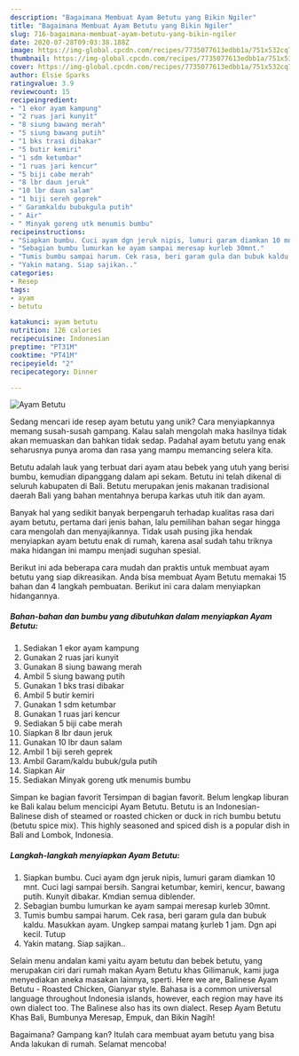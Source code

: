 ```yaml
---
description: "Bagaimana Membuat Ayam Betutu yang Bikin Ngiler"
title: "Bagaimana Membuat Ayam Betutu yang Bikin Ngiler"
slug: 716-bagaimana-membuat-ayam-betutu-yang-bikin-ngiler
date: 2020-07-28T09:03:38.188Z
image: https://img-global.cpcdn.com/recipes/7735077613edbb1a/751x532cq70/ayam-betutu-foto-resep-utama.jpg
thumbnail: https://img-global.cpcdn.com/recipes/7735077613edbb1a/751x532cq70/ayam-betutu-foto-resep-utama.jpg
cover: https://img-global.cpcdn.com/recipes/7735077613edbb1a/751x532cq70/ayam-betutu-foto-resep-utama.jpg
author: Elsie Sparks
ratingvalue: 3.9
reviewcount: 15
recipeingredient:
- "1 ekor ayam kampung"
- "2 ruas jari kunyit"
- "8 siung bawang merah"
- "5 siung bawang putih"
- "1 bks trasi dibakar"
- "5 butir kemiri"
- "1 sdm ketumbar"
- "1 ruas jari kencur"
- "5 biji cabe merah"
- "8 lbr daun jeruk"
- "10 lbr daun salam"
- "1 biji sereh geprek"
- " Garamkaldu bubukgula putih"
- " Air"
- " Minyak goreng utk menumis bumbu"
recipeinstructions:
- "Siapkan bumbu. Cuci ayam dgn jeruk nipis, lumuri garam diamkan 10 mnt. Cuci lagi sampai bersih. Sangrai ketumbar, kemiri, kencur, bawang putih. Kunyit dibakar. Kmdian semua diblender."
- "Sebagian bumbu lumurkan ke ayam sampai meresap kurleb 30mnt."
- "Tumis bumbu sampai harum. Cek rasa, beri garam gula dan bubuk kaldu. Masukkan ayam. Ungkep sampai matang ķurleb 1 jam. Dgn api kecil. Tutup"
- "Yakin matang. Siap sajikan.."
categories:
- Resep
tags:
- ayam
- betutu

katakunci: ayam betutu 
nutrition: 126 calories
recipecuisine: Indonesian
preptime: "PT31M"
cooktime: "PT41M"
recipeyield: "2"
recipecategory: Dinner

---
```



![Ayam Betutu](https://img-global.cpcdn.com/recipes/7735077613edbb1a/751x532cq70/ayam-betutu-foto-resep-utama.jpg)

Sedang mencari ide resep ayam betutu yang unik? Cara menyiapkannya memang susah-susah gampang. Kalau salah mengolah maka hasilnya tidak akan memuaskan dan bahkan tidak sedap. Padahal ayam betutu yang enak seharusnya punya aroma dan rasa yang mampu memancing selera kita.

Betutu adalah lauk yang terbuat dari ayam atau bebek yang utuh yang berisi bumbu, kemudian dipanggang dalam api sekam. Betutu ini telah dikenal di seluruh kabupaten di Bali. Betutu merupakan jenis makanan tradisional daerah Bali yang bahan mentahnya berupa karkas utuh itik dan ayam.

Banyak hal yang sedikit banyak berpengaruh terhadap kualitas rasa dari ayam betutu, pertama dari jenis bahan, lalu pemilihan bahan segar hingga cara mengolah dan menyajikannya. Tidak usah pusing jika hendak menyiapkan ayam betutu enak di rumah, karena asal sudah tahu triknya maka hidangan ini mampu menjadi suguhan spesial.


Berikut ini ada beberapa cara mudah dan praktis untuk membuat ayam betutu yang siap dikreasikan. Anda bisa membuat Ayam Betutu memakai 15 bahan dan 4 langkah pembuatan. Berikut ini cara dalam menyiapkan hidangannya.

<!--inarticleads1-->

##### Bahan-bahan dan bumbu yang dibutuhkan dalam menyiapkan Ayam Betutu:

1. Sediakan 1 ekor ayam kampung
1. Gunakan 2 ruas jari kunyit
1. Gunakan 8 siung bawang merah
1. Ambil 5 siung bawang putih
1. Gunakan 1 bks trasi dibakar
1. Ambil 5 butir kemiri
1. Gunakan 1 sdm ketumbar
1. Gunakan 1 ruas jari kencur
1. Sediakan 5 biji cabe merah
1. Siapkan 8 lbr daun jeruk
1. Gunakan 10 lbr daun salam
1. Ambil 1 biji sereh geprek
1. Ambil  Garam/kaldu bubuk/gula putih
1. Siapkan  Air
1. Sediakan  Minyak goreng utk menumis bumbu


Simpan ke bagian favorit Tersimpan di bagian favorit. Belum lengkap liburan ke Bali kalau belum mencicipi Ayam Betutu. Betutu is an Indonesian-Balinese dish of steamed or roasted chicken or duck in rich bumbu betutu (betutu spice mix). This highly seasoned and spiced dish is a popular dish in Bali and Lombok, Indonesia. 

<!--inarticleads2-->

##### Langkah-langkah menyiapkan Ayam Betutu:

1. Siapkan bumbu. Cuci ayam dgn jeruk nipis, lumuri garam diamkan 10 mnt. Cuci lagi sampai bersih. Sangrai ketumbar, kemiri, kencur, bawang putih. Kunyit dibakar. Kmdian semua diblender.
1. Sebagian bumbu lumurkan ke ayam sampai meresap kurleb 30mnt.
1. Tumis bumbu sampai harum. Cek rasa, beri garam gula dan bubuk kaldu. Masukkan ayam. Ungkep sampai matang ķurleb 1 jam. Dgn api kecil. Tutup
1. Yakin matang. Siap sajikan..


Selain menu andalan kami yaitu ayam betutu dan bebek betutu, yang merupakan ciri dari rumah makan Ayam Betutu khas Gilimanuk, kami juga menyediakan aneka masakan lainnya, sperti. Here we are, Balinese Ayam Betutu - Roasted Chicken, Gianyar style. Bahasa is a common universal language throughout Indonesia islands, however, each region may have its own dialect too. The Balinese also has its own dialect. Resep Ayam Betutu Khas Bali, Bumbunya Meresap, Empuk, dan Bikin Nagih! 

Bagaimana? Gampang kan? Itulah cara membuat ayam betutu yang bisa Anda lakukan di rumah. Selamat mencoba!
